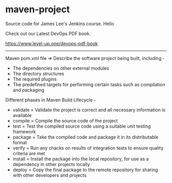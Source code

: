 # maven-project
Source code for James Lee's Jenkins course.
Hello

Check out our Latest DevOps PDF book.

https://www.level-up.one/devops-pdf-book

-----------------------------------------------

Maven pom.xml file =>
Describe the software project being built, including -
- The dependencies on other external modules
- The directory structures
- The required plugins
- The predefined targets for performing certain tasks such as compilation and packaging

Different phases in Maven Build Lifecycle -
- validate = Validate the project is correct and all necessary information is available
- compile = Compile the source code of the project
- test = Test the compiled source code using a suitable unit testing framework
- package = Take the compiled code and package it in its distributable format
- verify = Run any chacks on results of integration tests to ensure quality criteria are met
- install = Install the package into the local repository, for use as a dependency in other projects locally
- deploy = Copy the final package to the remote repository for sharing with other developers and projects
